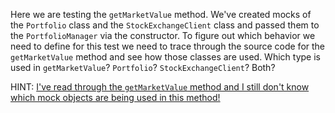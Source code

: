 Here we are testing the `getMarketValue` method. We've created mocks of the
`Portfolio` class and the `StockExchangeClient` class and passed them to the
`PortfolioManager` via the constructor. To figure out which behavior we need to
define for this test we need to trace through the source code for the
`getMarketValue` method and see how those classes are used. Which type is used
in `getMarketValue`? `Portfolio`? `StockExchangeClient`? Both?

HINT:
[I've read through the `getMarketValue` method and I still don't know which mock objects are being used in this method!](./hint-04.md)
